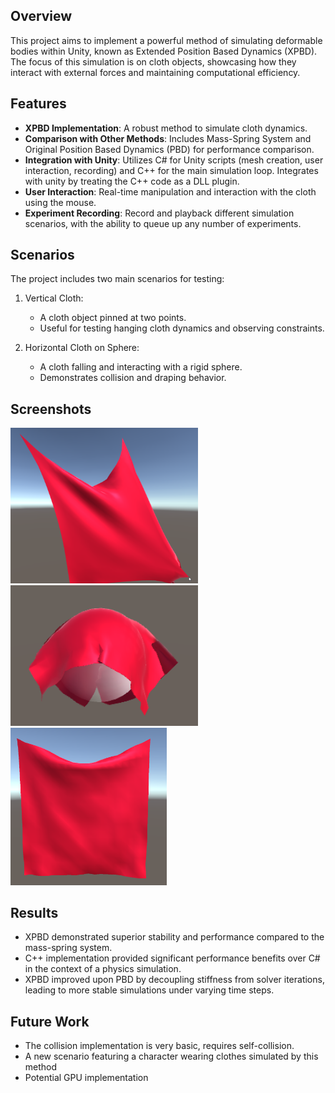 ## Overview

This project aims to implement a powerful method of simulating deformable bodies within Unity, known as Extended Position Based Dynamics (XPBD). The focus of this simulation is on cloth objects, showcasing how they interact with external forces and maintaining computational efficiency.

## Features

- **XPBD Implementation**: A robust method to simulate cloth dynamics.
- **Comparison with Other Methods**: Includes Mass-Spring System and Original Position Based Dynamics (PBD) for performance comparison.
- **Integration with Unity**: Utilizes C# for Unity scripts (mesh creation, user interaction, recording) and C++ for the main simulation loop. Integrates with unity by treating the C++ code as a DLL plugin.
- **User Interaction**: Real-time manipulation and interaction with the cloth using the mouse.
- **Experiment Recording**: Record and playback different simulation scenarios, with the ability to queue up any number of experiments.


## Scenarios

The project includes two main scenarios for testing:
1. Vertical Cloth:
   -  A cloth object pinned at two points.
   -  Useful for testing hanging cloth dynamics and observing constraints.

2. Horizontal Cloth on Sphere:
   -   A cloth falling and interacting with a rigid sphere.
   -   Demonstrates collision and draping behavior.

## Screenshots
<img src="Dissertation/figures/drag.png" alt="User Interaction with the Cloth"  width="300"> <img src="Dissertation/figures/spherefixed.png" alt="Cloth Simulation in Action" width="300"> 
<img src="Dissertation/figures/poster1.png" alt="Hanging Cloth" width="250">
## Results

- XPBD demonstrated superior stability and performance compared to the mass-spring system.
- C++ implementation provided significant performance benefits over C# in the context of a physics simulation.
- XPBD improved upon PBD by decoupling stiffness from solver iterations, leading to more stable simulations under varying time steps.

## Future Work

- The collision implementation is very basic, requires self-collision.
- A new scenario featuring a character wearing clothes simulated by this method
- Potential GPU implementation
